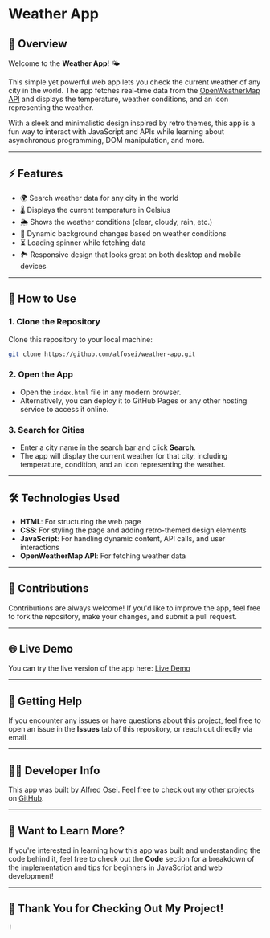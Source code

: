 
# Weather App

## 📍 Overview

Welcome to the **Weather App**! 🌤️

This simple yet powerful web app lets you check the current weather of any city in the world. The app fetches real-time data from the [OpenWeatherMap API](https://openweathermap.org/api) and displays the temperature, weather conditions, and an icon representing the weather.

With a sleek and minimalistic design inspired by retro themes, this app is a fun way to interact with JavaScript and APIs while learning about asynchronous programming, DOM manipulation, and more.

---

## ⚡ Features

- 🌍 Search weather data for any city in the world
- 🌡️ Displays the current temperature in Celsius
- 🌦️ Shows the weather conditions (clear, cloudy, rain, etc.)
- 🌈 Dynamic background changes based on weather conditions
- ⏳ Loading spinner while fetching data
- 🏞️ Responsive design that looks great on both desktop and mobile devices

---

## 🚀 How to Use

### 1. **Clone the Repository**
   Clone this repository to your local machine:

   ```bash
   git clone https://github.com/alfosei/weather-app.git
   ```

### 2. **Open the App**
   - Open the `index.html` file in any modern browser.
   - Alternatively, you can deploy it to GitHub Pages or any other hosting service to access it online.

### 3. **Search for Cities**
   - Enter a city name in the search bar and click **Search**.
   - The app will display the current weather for that city, including temperature, condition, and an icon representing the weather.

---

## 🛠️ Technologies Used

- **HTML**: For structuring the web page
- **CSS**: For styling the page and adding retro-themed design elements
- **JavaScript**: For handling dynamic content, API calls, and user interactions
- **OpenWeatherMap API**: For fetching weather data

---

## 📢 Contributions

Contributions are always welcome! If you'd like to improve the app, feel free to fork the repository, make your changes, and submit a pull request.

---

## 🌐 Live Demo

You can try the live version of the app here: [Live Demo](https://alfosei.github.io/weather-app/)

---

## 🔧 Getting Help

If you encounter any issues or have questions about this project, feel free to open an issue in the **Issues** tab of this repository, or reach out directly via email.

---

## 👨‍💻 Developer Info

This app was built by Alfred Osei. Feel free to check out my other projects on [GitHub](https://github.com/alfosei).

---

## 💬 Want to Learn More?

If you're interested in learning how this app was built and understanding the code behind it, feel free to check out the **Code** section for a breakdown of the implementation and tips for beginners in JavaScript and web development!

---

## 🖤 Thank You for Checking Out My Project!
```
!
